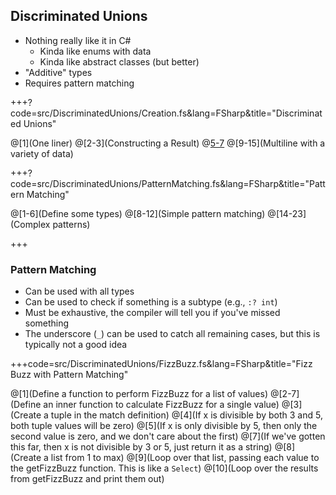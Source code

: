 ## Discriminated Unions

* Nothing really like it in C#
  * Kinda like enums with data
  * Kinda like abstract classes (but better)
* "Additive" types
* Requires pattern matching

+++?code=src/DiscriminatedUnions/Creation.fs&lang=FSharp&title="Discriminated Unions"

@[1](One liner)
@[2-3](Constructing a Result)
@[5-7](Generics)
@[9-15](Multiline with a variety of data)

+++?code=src/DiscriminatedUnions/PatternMatching.fs&lang=FSharp&title="Pattern Matching"

@[1-6](Define some types)
@[8-12](Simple pattern matching)
@[14-23](Complex patterns)

+++

### Pattern Matching

* Can be used with all types
* Can be used to check if something is a subtype (e.g., `:? int`)
* Must be exhaustive, the compiler will tell you if you've missed something
* The underscore (`_`) can be used to catch all remaining cases, but this is typically not a good idea

+++code=src/DiscriminatedUnions/FizzBuzz.fs&lang=FSharp&title="Fizz Buzz with Pattern Matching"

@[1](Define a function to perform FizzBuzz for a list of values)
@[2-7](Define an inner function to calculate FizzBuzz for a single value)
@[3](Create a tuple in the match definition)
@[4](If x is divisible by both 3 and 5, both tuple values will be zero)
@[5](If x is only divisible by 5, then only the second value is zero, and we don't care about the first)
@[7](If we've gotten this far, then x is not divisible by 3 or 5, just return it as a string)
@[8](Create a list from 1 to max)
@[9](Loop over that list, passing each value to the getFizzBuzz function.  This is like a `Select`)
@[10](Loop over the results from getFizzBuzz and print them out)